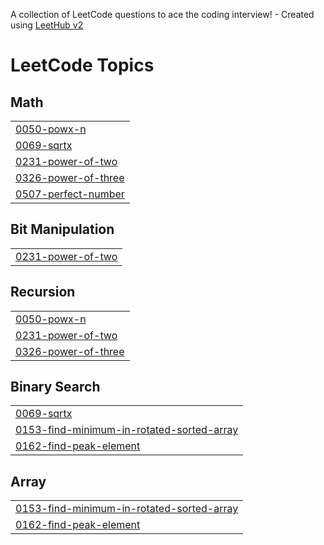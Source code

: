 A collection of LeetCode questions to ace the coding interview! - Created using [LeetHub v2](https://github.com/arunbhardwaj/LeetHub-2.0)
<!---LeetCode Topics Start-->
# LeetCode Topics
## Math
|  |
| ------- |
| [0050-powx-n](https://github.com/Akshit0908/DSA/tree/master/0050-powx-n) |
| [0069-sqrtx](https://github.com/Akshit0908/DSA/tree/master/0069-sqrtx) |
| [0231-power-of-two](https://github.com/Akshit0908/DSA/tree/master/0231-power-of-two) |
| [0326-power-of-three](https://github.com/Akshit0908/DSA/tree/master/0326-power-of-three) |
| [0507-perfect-number](https://github.com/Akshit0908/DSA/tree/master/0507-perfect-number) |
## Bit Manipulation
|  |
| ------- |
| [0231-power-of-two](https://github.com/Akshit0908/DSA/tree/master/0231-power-of-two) |
## Recursion
|  |
| ------- |
| [0050-powx-n](https://github.com/Akshit0908/DSA/tree/master/0050-powx-n) |
| [0231-power-of-two](https://github.com/Akshit0908/DSA/tree/master/0231-power-of-two) |
| [0326-power-of-three](https://github.com/Akshit0908/DSA/tree/master/0326-power-of-three) |
## Binary Search
|  |
| ------- |
| [0069-sqrtx](https://github.com/Akshit0908/DSA/tree/master/0069-sqrtx) |
| [0153-find-minimum-in-rotated-sorted-array](https://github.com/Akshit0908/DSA/tree/master/0153-find-minimum-in-rotated-sorted-array) |
| [0162-find-peak-element](https://github.com/Akshit0908/DSA/tree/master/0162-find-peak-element) |
## Array
|  |
| ------- |
| [0153-find-minimum-in-rotated-sorted-array](https://github.com/Akshit0908/DSA/tree/master/0153-find-minimum-in-rotated-sorted-array) |
| [0162-find-peak-element](https://github.com/Akshit0908/DSA/tree/master/0162-find-peak-element) |
<!---LeetCode Topics End-->